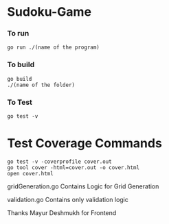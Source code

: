 # Sudoku-Game

### To run
```
go run ./(name of the program)
```

### To build
```
go build
./(name of the folder)
```


### To Test
```
go test -v
```

# Test Coverage Commands
```
go test -v -coverprofile cover.out 
go tool cover -html=cover.out -o cover.html
open cover.html
```

gridGeneration.go 
Contains Logic for Grid Generation

validation.go
Contains only validation logic

Thanks Mayur Deshmukh for Frontend
